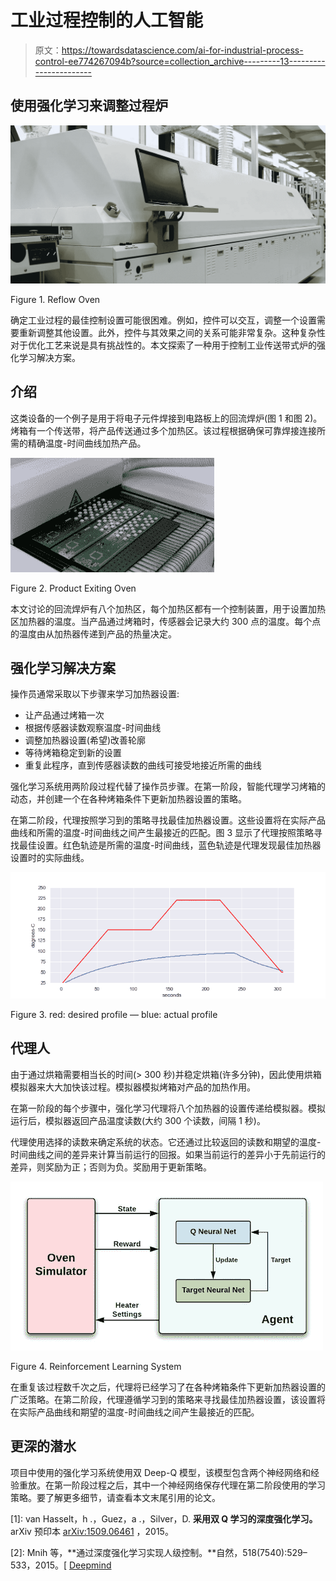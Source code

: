 # 工业过程控制的人工智能

> 原文：<https://towardsdatascience.com/ai-for-industrial-process-control-ee774267094b?source=collection_archive---------13----------------------->

## 使用强化学习来调整过程炉

![](img/b1a4f424fc90c2916fad91d976184432.png)

Figure 1\. Reflow Oven

确定工业过程的最佳控制设置可能很困难。例如，控件可以交互，调整一个设置需要重新调整其他设置。此外，控件与其效果之间的关系可能非常复杂。这种复杂性对于优化工艺来说是具有挑战性的。本文探索了一种用于控制工业传送带式炉的强化学习解决方案。

## 介绍

这类设备的一个例子是用于将电子元件焊接到电路板上的回流焊炉(图 1 和图 2)。烤箱有一个传送带，将产品传送通过多个加热区。该过程根据确保可靠焊接连接所需的精确温度-时间曲线加热产品。

![](img/67845af2e69446da050d6e4605045995.png)

Figure 2\. Product Exiting Oven

本文讨论的回流焊炉有八个加热区，每个加热区都有一个控制装置，用于设置加热区加热器的温度。当产品通过烤箱时，传感器会记录大约 300 点的温度。每个点的温度由从加热器传递到产品的热量决定。

## 强化学习解决方案

操作员通常采取以下步骤来学习加热器设置:

*   让产品通过烤箱一次
*   根据传感器读数观察温度-时间曲线
*   调整加热器设置(希望)改善轮廓
*   等待烤箱稳定到新的设置
*   重复此程序，直到传感器读数的曲线可接受地接近所需的曲线

强化学习系统用两阶段过程代替了操作员步骤。在第一阶段，智能代理学习烤箱的动态，并创建一个在各种烤箱条件下更新加热器设置的策略。

在第二阶段，代理按照学习到的策略寻找最佳加热器设置。这些设置将在实际产品曲线和所需的温度-时间曲线之间产生最接近的匹配。图 3 显示了代理按照策略寻找最佳设置。红色轨迹是所需的温度-时间曲线，蓝色轨迹是代理发现最佳加热器设置时的实际曲线。

![](img/0c23334f4e9f86f399465af7dc9d089f.png)

Figure 3\. red: desired profile — blue: actual profile

## 代理人

由于通过烘箱需要相当长的时间(> 300 秒)并稳定烘箱(许多分钟)，因此使用烘箱模拟器来大大加快该过程。模拟器模拟烤箱对产品的加热作用。

在第一阶段的每个步骤中，强化学习代理将八个加热器的设置传递给模拟器。模拟运行后，模拟器返回产品温度读数(大约 300 个读数，间隔 1 秒)。

代理使用选择的读数来确定系统的状态。它还通过比较返回的读数和期望的温度-时间曲线之间的差异来计算当前运行的回报。如果当前运行的差异小于先前运行的差异，则奖励为正；否则为负。奖励用于更新策略。

![](img/d75de506ff05f0bf20f64264a4ecf053.png)

Figure 4\. Reinforcement Learning System

在重复该过程数千次之后，代理将已经学习了在各种烤箱条件下更新加热器设置的广泛策略。在第二阶段，代理遵循学习到的策略来寻找最佳加热器设置，该设置将在实际产品曲线和期望的温度-时间曲线之间产生最接近的匹配。

## 更深的潜水

项目中使用的强化学习系统使用双 Deep-Q 模型，该模型包含两个神经网络和经验重放。在第一阶段过程之后，其中一个神经网络保存代理在第二阶段使用的学习策略。要了解更多细节，请查看本文末尾引用的论文。

[1]: van Hasselt，h .，Guez，a .，Silver，D. **采用双 Q 学习的深度强化学习。** arXiv 预印本 [arXiv:1509.06461](https://arxiv.org/abs/1509.06461v3) ，2015。

[2]: Mnih 等，**通过深度强化学习实现人级控制。**自然，518(7540):529–533，2015。[ [Deepmind](https://deepmind.com/research/publications/human-level-control-through-deep-reinforcement-learning)